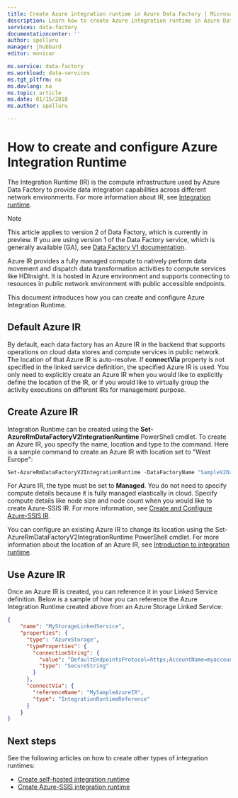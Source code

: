 ```yaml
---
title: Create Azure integration runtime in Azure Data Factory | Microsoft Docs
description: Learn how to create Azure integration runtime in Azure Data Factory, which is used to copy data and dispatch transform activities. 
services: data-factory
documentationcenter: ''
author: spelluru
manager: jhubbard
editor: monicar

ms.service: data-factory
ms.workload: data-services
ms.tgt_pltfrm: na
ms.devlang: na
ms.topic: article
ms.date: 01/15/2018
ms.author: spelluru

---
```

# How to create and configure Azure Integration Runtime
The Integration Runtime (IR) is the compute infrastructure used by Azure Data Factory to provide data integration capabilities across different network environments. For more information about IR, see [Integration runtime](concepts-integration-runtime.md).

> [!NOTE]
> This article applies to version 2 of Data Factory, which is currently in preview. If you are using version 1 of the Data Factory service, which is generally available (GA), see [Data Factory V1 documentation](v1/data-factory-introduction.md).

Azure IR provides a fully managed compute to natively perform data movement and dispatch data transformation activities to compute services like HDInsight. It is hosted in Azure environment and supports connecting to resources in public network environment with public accessible endpoints.

This document introduces how you can create and configure Azure Integration Runtime. 

## Default Azure IR
By default, each data factory has an Azure IR in the backend that supports  operations on cloud data stores and compute services in public network. The location of that Azure IR is auto-resolve. If **connectVia** property is not specified in the linked service definition, the specified Azure IR is used. You only need to explicitly create an Azure IR when you would like to explicitly define the location of the IR, or if you would like to virtually group the activity executions on different IRs for management purpose. 

## Create Azure IR
Integration Runtime can be created using the **Set-AzureRmDataFactoryV2IntegrationRuntime** PowerShell cmdlet. To create an Azure IR, you specify the name, location and type to the command. Here is a sample command to create an Azure IR with location set to "West Europe":

```powershell
Set-AzureRmDataFactoryV2IntegrationRuntime -DataFactoryName "SampleV2DataFactory1" -Name "MySampleAzureIR" -ResourceGroupName "ADFV2SampleRG" -Type Managed -Location "West Europe"
```  
For Azure IR, the type must be set to **Managed**. You do not need to specify compute details because it is fully managed elastically in cloud. Specify compute details like node size and node count when you would like to create Azure-SSIS IR. For more information, see [Create and Configure Azure-SSIS IR](create-azure-ssis-integration-runtime.md).

You can configure an existing Azure IR to change its location using the Set-AzureRmDataFactoryV2IntegrationRuntime PowerShell cmdlet. For more information about the location of an Azure IR, see [Introduction to integration runtime](concepts-integration-runtime.md).

## Use Azure IR

Once an Azure IR is created, you can reference it in your Linked Service definition. Below is a sample of how you can reference the Azure Integration Runtime created above from an Azure Storage Linked Service:  

```json
{
    "name": "MyStorageLinkedService",
    "properties": {
      "type": "AzureStorage",
      "typeProperties": {
        "connectionString": {
          "value": "DefaultEndpointsProtocol=https;AccountName=myaccountname;AccountKey=...",
          "type": "SecureString"
        }
      },
      "connectVia": {
        "referenceName": "MySampleAzureIR",
        "type": "IntegrationRuntimeReference"
      }   
    }
}
```

## Next steps
See the following articles on how to create other types of integration runtimes:

- [Create self-hosted integration runtime](create-self-hosted-integration-runtime.md)
- [Create Azure-SSIS integration runtime](create-azure-ssis-integration-runtime.md)

